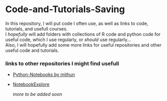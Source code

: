 # Code-and-Tutorials-Saving
In this repository, I will put code I often use, as well as links to code, tutorials, and usefull courses. <br>
I *hopefully* will add folders with collections of R code and python code for useful code, which I use regularly, or *should* use regularly... <br>
Also, I will hopefully add some more links for useful repositories and other useful code and tutorials.


### links to other repositories I might find usefull
- [Python-Notebooks by mithun](https://mithun162001.github.io/Python-Notebooks/)
- [NotebookExplore](https://github.com/notebookexplore/NotebookExplore)

  *more to be added soon*
